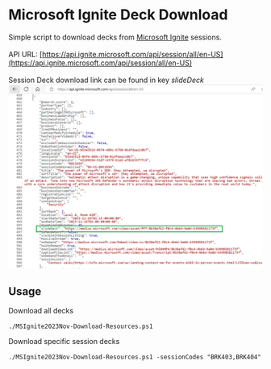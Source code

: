 # Microsoft Ignite Deck Download
Simple script to download decks from [Microsoft Ignite](https://ignite.microsoft.com/en-US/home) sessions.<br><br>
API URL: [https://api.ignite.microsoft.com/api/session/all/en-US](https://api.ignite.microsoft.com/api/session/all/en-US)
<br><br>
Session Deck download link can be found in key _slideDeck_
![image](assets/api.png)
<br>
## Usage

Download all decks
```
./MSIgnite2023Nov-Download-Resources.ps1
```
Download specific session decks
```
./MSIgnite2023Nov-Download-Resources.ps1 -sessionCodes "BRK403,BRK404"
```

